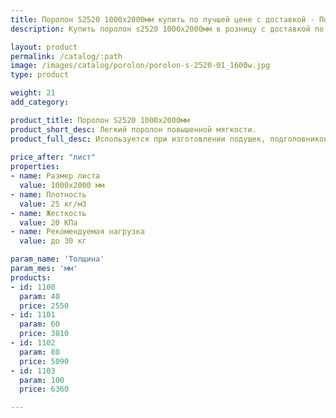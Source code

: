 ```yaml
---
title: Поролон S2520 1000х2000мм купить по лучшей цене с доставкой - Поролоныч
description: Купить поролон s2520 1000х2000мм в розницу с доставкой по Москве в интернет-магазине Поролоныча.

layout: product
permalink: /catalog/:path
image: /images/catalog/porolon/porolon-s-2520-01_1600w.jpg
type: product

weight: 21
add_category: 

product_title: Поролон S2520 1000х2000мм
product_short_desc: Легкий поролон повышенной мягкости.
product_full_desc: Используется при изготовлении подушек, подголовников, спинок. Хорошая восстанавливаемость и долговечность в эксплуатации. С эффектом проваливания.
        
price_after: "лист"
properties:
- name: Размер листа
  value: 1000х2000 мм
- name: Плотность
  value: 25 кг/м3
- name: Жесткость
  value: 20 КПа
- name: Рекомендуемая нагрузка
  value: до 30 кг

param_name: 'Толщина'
param_mes: 'мм'
products:
- id: 1100
  param: 40
  price: 2550
- id: 1101
  param: 60
  price: 3810
- id: 1102
  param: 80
  price: 5090
- id: 1103
  param: 100
  price: 6360

---
```

